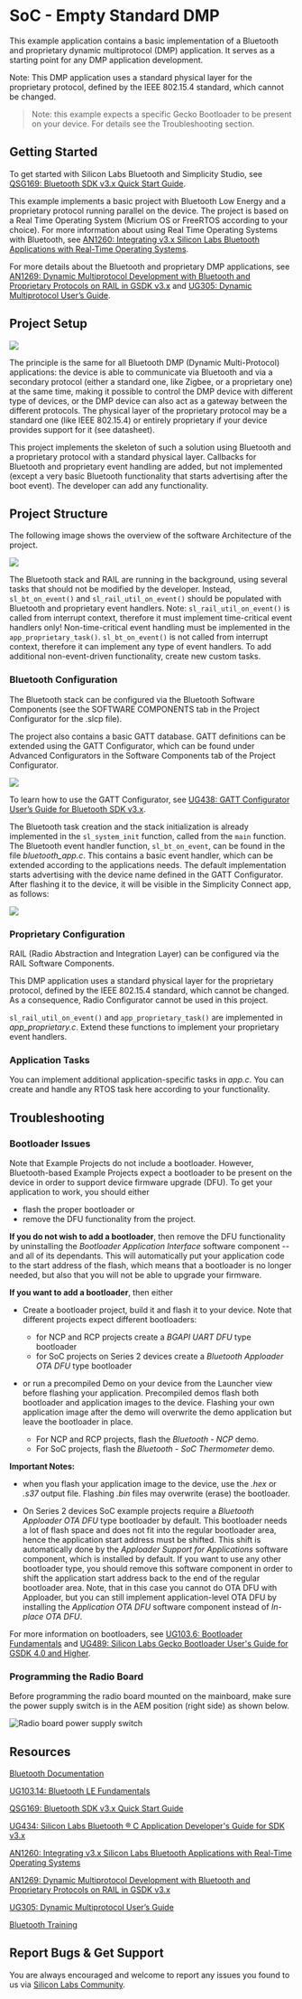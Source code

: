 # SoC - Empty Standard DMP

This example application contains a basic implementation of a Bluetooth and proprietary dynamic multiprotocol (DMP) application. It serves as a starting point for any DMP application development.

Note: This DMP application uses a standard physical layer for the proprietary protocol, defined by the  IEEE 802.15.4 standard, which cannot be changed.

> Note: this example expects a specific Gecko Bootloader to be present on your device. For details see the Troubleshooting section.

## Getting Started

To get started with Silicon Labs Bluetooth and Simplicity Studio, see [QSG169: Bluetooth SDK v3.x Quick Start Guide](https://www.silabs.com/documents/public/quick-start-guides/qsg169-bluetooth-sdk-v3x-quick-start-guide.pdf).

This example implements a basic project with Bluetooth Low Energy and a proprietary protocol running parallel on the device. The project is based on a Real Time Operating System (Micrium OS or FreeRTOS according to your choice). For more information about using Real Time Operating Systems with Bluetooth, see [AN1260: Integrating v3.x Silicon Labs Bluetooth Applications with Real-Time Operating Systems](https://www.silabs.com/documents/public/application-notes/an1260-integrating-v3x-bluetooth-applications-with-rtos.pdf).

For more details about the Bluetooth and proprietary DMP applications, see [AN1269: Dynamic Multiprotocol Development with Bluetooth and Proprietary Protocols on RAIL in GSDK v3.x](https://www.silabs.com/documents/public/application-notes/an1269-bluetooth-rail-dynamic-multiprotocol-gsdk-v3x.pdf) and [UG305: Dynamic Multiprotocol User’s Guide](https://www.silabs.com/documents/public/user-guides/ug305-dynamic-multiprotocol-users-guide.pdf).

## Project Setup

![](image/readme_img1.png)

The principle is the same for all Bluetooth DMP (Dynamic Multi-Protocol) applications: the device is able to communicate via Bluetooth and via a secondary protocol (either a standard one, like Zigbee, or a proprietary one) at the same time, making it possible to control the DMP device with different type of devices, or the DMP device can also act as a gateway between the different protocols. The physical layer of the proprietary protocol may be a standard one (like IEEE 802.15.4) or entirely proprietary if your device provides support for it (see datasheet).

This project implements the skeleton of such a solution using Bluetooth and a proprietary protocol with a standard physical layer. Callbacks for Bluetooth and proprietary event handling are added, but not implemented (except a very basic Bluetooth functionality that starts advertising after the boot event). The developer can add any functionality.

## Project Structure

The following image shows the overview of the software Architecture of the project.

![](image/readme_img2.png)

The Bluetooth stack and RAIL are running in the background, using several tasks that should not be modified by the developer. Instead, `sl_bt_on_event()` and `sl_rail_util_on_event()` should be populated with Bluetooth and proprietary event handlers. Note: `sl_rail_util_on_event()` is called from interrupt context, therefore it must implement time-critical event handlers only! Non-time-critical event handling must be implemented in the `app_proprietary_task()`. `sl_bt_on_event()` is not called from interrupt context, therefore it can implement any type of event handlers. To add additional non-event-driven functionality, create new custom tasks.

### Bluetooth Configuration

The Bluetooth stack can be configured via the Bluetooth Software Components (see the SOFTWARE COMPONENTS tab in the Project Configurator for the .slcp file).

The project also contains a basic GATT database. GATT definitions can be extended using the GATT Configurator, which can be found under Advanced Configurators in the Software Components tab of the Project Configurator.

![](image/readme_img3.png)

To learn how to use the GATT Configurator, see [UG438: GATT Configurator User’s Guide for Bluetooth SDK v3.x](https://www.silabs.com/documents/public/user-guides/ug438-gatt-configurator-users-guide-sdk-v3x.pdf).

The Bluetooth task creation and the stack initialization is already implemented in the `sl_system_init` function, called from the `main` function. The Bluetooth event handler function, `sl_bt_on_event`, can be found in the file *bluetooth_app.c*. This contains a basic event handler, which can be extended according to the applications needs. The default implementation starts advertising with the device name defined in the GATT Configurator. After flashing it to the device, it will be visible in the Simplicity Connect app, as follows:

![](image/readme_img4.png)

### Proprietary Configuration

RAIL (Radio Abstraction and Integration Layer) can be configured via the RAIL Software Components.

This DMP application uses a standard physical layer for the proprietary protocol, defined by the  IEEE 802.15.4 standard, which cannot be changed. As a consequence, Radio Configurator cannot be used in this project.

`sl_rail_util_on_event()` and `app_proprietary_task()` are implemented in *app_proprietary.c*. Extend these functions to implement your proprietary event handlers.

### Application Tasks

You can implement additional application-specific tasks in *app.c*. You can create and handle any RTOS task here according to your functionality.

## Troubleshooting

### Bootloader Issues

Note that Example Projects do not include a bootloader. However, Bluetooth-based Example Projects expect a bootloader to be present on the device in order to support device firmware upgrade (DFU). To get your application to work, you should either 
- flash the proper bootloader or
- remove the DFU functionality from the project.

**If you do not wish to add a bootloader**, then remove the DFU functionality by uninstalling the *Bootloader Application Interface* software component -- and all of its dependants. This will automatically put your application code to the start address of the flash, which means that a bootloader is no longer needed, but also that you will not be able to upgrade your firmware.

**If you want to add a bootloader**, then either 
- Create a bootloader project, build it and flash it to your device. Note that different projects expect different bootloaders:
  - for NCP and RCP projects create a *BGAPI UART DFU* type bootloader
  - for SoC projects on Series 2 devices create a *Bluetooth Apploader OTA DFU* type bootloader

- or run a precompiled Demo on your device from the Launcher view before flashing your application. Precompiled demos flash both bootloader and application images to the device. Flashing your own application image after the demo will overwrite the demo application but leave the bootloader in place. 
  - For NCP and RCP projects, flash the *Bluetooth - NCP* demo.
  - For SoC projects, flash the *Bluetooth - SoC Thermometer* demo.

**Important Notes:** 
- when you flash your application image to the device, use the *.hex* or *.s37* output file. Flashing *.bin* files may overwrite (erase) the bootloader.

- On Series 2 devices SoC example projects require a *Bluetooth Apploader OTA DFU* type bootloader by default. This bootloader needs a lot of flash space and does not fit into the regular bootloader area, hence the application start address must be shifted. This shift is automatically done by the *Apploader Support for Applications* software component, which is installed by default. If you want to use any other bootloader type, you should remove this software component in order to shift the application start address back to the end of the regular bootloader area. Note, that in this case you cannot do OTA DFU with Apploader, but you can still implement application-level OTA DFU by installing the *Application OTA DFU* software component instead of *In-place OTA DFU*.

For more information on bootloaders, see [UG103.6: Bootloader Fundamentals](https://www.silabs.com/documents/public/user-guides/ug103-06-fundamentals-bootloading.pdf) and [UG489: Silicon Labs Gecko Bootloader User's Guide for GSDK 4.0 and Higher](https://cn.silabs.com/documents/public/user-guides/ug489-gecko-bootloader-user-guide-gsdk-4.pdf).


### Programming the Radio Board

Before programming the radio board mounted on the mainboard, make sure the power supply switch is in the AEM position (right side) as shown below.

![Radio board power supply switch](image/readme_img0.png)


## Resources

[Bluetooth Documentation](https://docs.silabs.com/bluetooth/latest/)

[UG103.14: Bluetooth LE Fundamentals](https://www.silabs.com/documents/public/user-guides/ug103-14-fundamentals-ble.pdf)

[QSG169: Bluetooth SDK v3.x Quick Start Guide](https://www.silabs.com/documents/public/quick-start-guides/qsg169-bluetooth-sdk-v3x-quick-start-guide.pdf)

[UG434: Silicon Labs Bluetooth ® C Application Developer's Guide for SDK v3.x](https://www.silabs.com/documents/public/user-guides/ug434-bluetooth-c-soc-dev-guide-sdk-v3x.pdf)

[AN1260: Integrating v3.x Silicon Labs Bluetooth Applications with Real-Time Operating Systems](https://www.silabs.com/documents/public/application-notes/an1260-integrating-v3x-bluetooth-applications-with-rtos.pdf)

[AN1269: Dynamic Multiprotocol Development with Bluetooth and Proprietary Protocols on RAIL in GSDK v3.x](https://www.silabs.com/documents/public/application-notes/an1269-bluetooth-rail-dynamic-multiprotocol-gsdk-v3x.pdf) 

 [UG305: Dynamic Multiprotocol User’s Guide](https://www.silabs.com/documents/public/user-guides/ug305-dynamic-multiprotocol-users-guide.pdf)

[Bluetooth Training](https://www.silabs.com/support/training/bluetooth)

## Report Bugs & Get Support

You are always encouraged and welcome to report any issues you found to us via [Silicon Labs Community](https://www.silabs.com/community).
